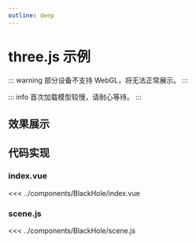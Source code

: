 ```yaml
---
outline: deep
---
```


<script setup>
  import BlackHole from '../components/BlackHole/index.vue'
</script>

# three.js 示例

::: warning
部分设备不支持 WebGL，将无法正常展示。
:::

::: info
首次加载模型较慢，请耐心等待。
:::

## 效果展示

<BlackHole />

## 代码实现

### index.vue

<<< ../components/BlackHole/index.vue

### scene.js

<<< ../components/BlackHole/scene.js
